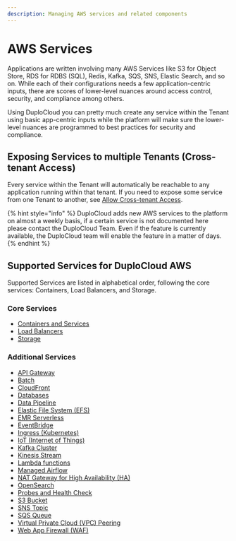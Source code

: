 ```yaml
---
description: Managing AWS services and related components
---
```


# AWS Services

Applications are written involving many AWS Services like S3 for Object Store, RDS for RDBS (SQL), Redis, Kafka, SQS, SNS, Elastic Search, and so on. While each of their configurations needs a few application-centric inputs, there are scores of lower-level nuances around access control, security, and compliance among others.

Using DuploCloud you can pretty much create any service within the Tenant using basic app-centric inputs while the platform will make sure the lower-level nuances are programmed to best practices for security and compliance.&#x20;

## Exposing Services to multiple Tenants (Cross-tenant Access)

Every service within the Tenant will automatically be reachable to any application running within that tenant. If you need to expose some service from one Tenant to another, see [Allow Cross-tenant Access](../../user-administration/access-control/tenant-access/cross-tenant-access.md).

{% hint style="info" %}
DuploCloud adds new AWS services to the platform on almost a weekly basis, if a certain service is not documented here please contact the DuploCloud Team. Even if the feature is currently available, the DuploCloud team will enable the feature in a matter of days.
{% endhint %}

## Supported Services for DuploCloud AWS

Supported Services are listed in alphabetical order, following the core services:  Containers, Load Balancers, and Storage.

### Core Services

* [Containers and Services](containers/)
* [Load Balancers](load-balancers/)
* [Storage](../../aws-user-guide/aws-services/storage/)

### Additional Services

* [API Gateway](../../aws-user-guide/aws-services/api-gateway.md)
* [Batch](../../aws-user-guide/aws-services/batch.md)
* [CloudFront](../../aws-user-guide/aws-services/cloudfront.md)
* [Databases](../../aws-user-guide/aws-services/database/)
* [Data Pipeline](data-pipeline.md)
* [Elastic File System (EFS)](../../aws-user-guide/aws-services/elastic-file-system-efs/)
* [EMR Serverless](emr-serverless.md)
* [EventBridge](broken-reference)
* [Ingress (Kubernetes)](../../kubernetes-overview/ingress-loadbalancer/adding-ingress.md)
* [IoT (Internet of Things)](iot-internet-of-things.md)
* [Kafka Cluster](../../aws-user-guide/aws-services/kafka-cluster.md)
* [Kinesis Stream](kinesis-stream.md)
* [Lambda functions](lambda/)
* [Managed Airflow](managed-airflow.md)
* [NAT Gateway for High Availability (HA)](../../aws-user-guide/aws-services/nat-gateway-for-ha.md)
* [OpenSearch](elasticsearch.md)
* [Probes and Health Check](../../kubernetes-overview/setting-up-probes.md)
* [S3 Bucket](s3-bucket.md)
* [SNS Topic](sns-topic.md)
* [SQS Queue](sqs-queue.md)
* [Virtual Private Cloud (VPC) Peering ](virtual-private-cloud-vpc-peering.md)
* [Web App Firewall (WAF)](web-application-firewall-waf.md)

